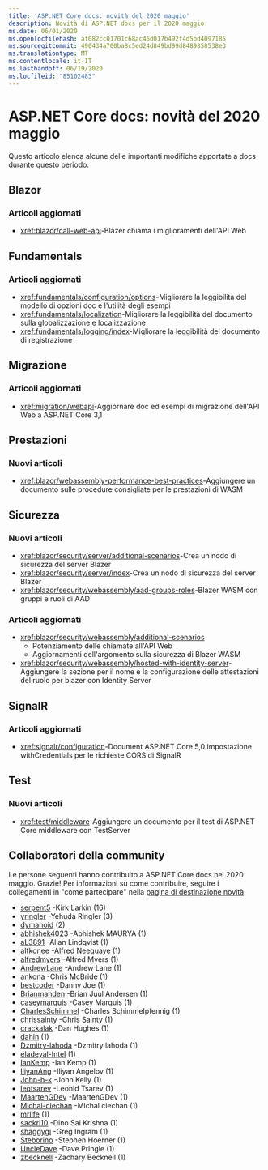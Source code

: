 ```yaml
---
title: 'ASP.NET Core docs: novità del 2020 maggio'
description: Novità di ASP.NET docs per il 2020 maggio.
ms.date: 06/01/2020
ms.openlocfilehash: af082cc01701c68ac46d017b492f4d5bd4097185
ms.sourcegitcommit: 490434a700ba8c5ed24d849bd99d8489858538e3
ms.translationtype: MT
ms.contentlocale: it-IT
ms.lasthandoff: 06/19/2020
ms.locfileid: "85102483"
---
```

# <a name="aspnet-core-docs-whats-new-for-may-2020"></a>ASP.NET Core docs: novità del 2020 maggio

Questo articolo elenca alcune delle importanti modifiche apportate a docs durante questo periodo.

## <a name="blazor"></a>Blazor

### <a name="updated-articles"></a>Articoli aggiornati

- <xref:blazor/call-web-api>-Blazer chiama i miglioramenti dell'API Web

## <a name="fundamentals"></a>Fundamentals

### <a name="updated-articles"></a>Articoli aggiornati

- <xref:fundamentals/configuration/options>-Migliorare la leggibilità del modello di opzioni doc e l'utilità degli esempi
- <xref:fundamentals/localization>-Migliorare la leggibilità del documento sulla globalizzazione e localizzazione
- <xref:fundamentals/logging/index>-Migliorare la leggibilità del documento di registrazione

## <a name="migration"></a>Migrazione

### <a name="updated-articles"></a>Articoli aggiornati

- <xref:migration/webapi>-Aggiornare doc ed esempi di migrazione dell'API Web a ASP.NET Core 3,1

## <a name="performance"></a>Prestazioni

### <a name="new-articles"></a>Nuovi articoli

- <xref:blazor/webassembly-performance-best-practices>-Aggiungere un documento sulle procedure consigliate per le prestazioni di WASM

## <a name="security"></a>Sicurezza

### <a name="new-articles"></a>Nuovi articoli

- <xref:blazor/security/server/additional-scenarios>-Crea un nodo di sicurezza del server Blazer
- <xref:blazor/security/server/index>-Crea un nodo di sicurezza del server Blazer
- <xref:blazor/security/webassembly/aad-groups-roles>-Blazer WASM con gruppi e ruoli di AAD

### <a name="updated-articles"></a>Articoli aggiornati

- <xref:blazor/security/webassembly/additional-scenarios>
  - Potenziamento delle chiamate all'API Web
  - Aggiornamenti dell'argomento sulla sicurezza di Blazer WASM
- <xref:blazor/security/webassembly/hosted-with-identity-server>-Aggiungere la sezione per il nome e la configurazione delle attestazioni del ruolo per blazer con Identity Server

## <a name="signalr"></a>SignalR

### <a name="updated-articles"></a>Articoli aggiornati

- <xref:signalr/configuration>-Document ASP.NET Core 5,0 impostazione withCredentials per le richieste CORS di SignalR

## <a name="testing"></a>Test

### <a name="new-articles"></a>Nuovi articoli

- <xref:test/middleware>-Aggiungere un documento per il test di ASP.NET Core middleware con TestServer

## <a name="community-contributors"></a>Collaboratori della community

Le persone seguenti hanno contribuito a ASP.NET Core docs nel 2020 maggio. Grazie! Per informazioni su come contribuire, seguire i collegamenti in "come partecipare" nella [pagina di destinazione novità](index.yml).

- [serpent5](https://github.com/serpent5) -Kirk Larkin (16)
- [yringler](https://github.com/yringler) -Yehuda Ringler (3)
- [dymanoid](https://github.com/dymanoid) (2)
- [abhishek4023](https://github.com/abhishek4023) -Abhishek MAURYA (1)
- [aL3891](https://github.com/aL3891) -Allan Lindqvist (1)
- [alfkonee](https://github.com/alfkonee) -Alfred Neequaye (1)
- [alfredmyers](https://github.com/alfredmyers) -Alfred Myers (1)
- [AndrewLane](https://github.com/AndrewLane) -Andrew Lane (1)
- [ankona](https://github.com/ankona) -Chris McBride (1)
- [bestcoder](https://github.com/bestcoder) -Danny Joe (1)
- [Brianmanden](https://github.com/Brianmanden) -Brian Juul Andersen (1)
- [caseymarquis](https://github.com/caseymarquis) -Casey Marquis (1)
- [CharlesSchimmel](https://github.com/CharlesSchimmel) -Charles Schimmelpfennig (1)
- [chrissainty](https://github.com/chrissainty) -Chris Sainty (1)
- [crackalak](https://github.com/crackalak) -Dan Hughes (1)
- [dahln](https://github.com/dahln) (1)
- [Dzmitry-lahoda](https://github.com/dzmitry-lahoda) -Dzmitry lahoda (1)
- [eladeyal-Intel](https://github.com/eladeyal-intel) (1)
- [IanKemp](https://github.com/IanKemp) -Ian Kemp (1)
- [IliyanAng](https://github.com/IliyanAng) -Iliyan Angelov (1)
- [John-h-k](https://github.com/john-h-k) -John Kelly (1)
- [leotsarev](https://github.com/leotsarev) -Leonid Tsarev (1)
- [MaartenGDev](https://github.com/MaartenGDev) -MaartenGDev (1)
- [Michal-ciechan](https://github.com/michal-ciechan) -Michal ciechan (1)
- [mrlife](https://github.com/mrlife) (1)
- [sackri10](https://github.com/sackri10) -Dino Sai Krishna (1)
- [shaggygi](https://github.com/shaggygi) -Greg Ingram (1)
- [Steborino](https://github.com/Steborino) -Stephen Hoerner (1)
- [UncleDave](https://github.com/UncleDave) -Dave Pringle (1)
- [zbecknell](https://github.com/zbecknell) -Zachary Becknell (1)
